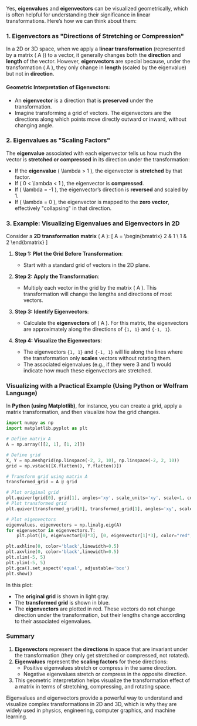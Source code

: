 Yes, **eigenvalues** and **eigenvectors** can be visualized geometrically, which is often helpful for understanding their significance in linear transformations. Here’s how we can think about them:

### 1. Eigenvectors as "Directions of Stretching or Compression"
In a 2D or 3D space, when we apply a **linear transformation** (represented by a matrix \( A \)) to a vector, it generally changes both the **direction** and **length** of the vector. However, **eigenvectors** are special because, under the transformation \( A \), they only change in **length** (scaled by the eigenvalue) but not in **direction**. 

#### Geometric Interpretation of Eigenvectors:
- An **eigenvector** is a direction that is **preserved** under the transformation.
- Imagine transforming a grid of vectors. The eigenvectors are the directions along which points move directly outward or inward, without changing angle.

### 2. Eigenvalues as "Scaling Factors"
The **eigenvalue** associated with each eigenvector tells us how much the vector is **stretched or compressed** in its direction under the transformation:
- If the **eigenvalue** \( \lambda > 1 \), the eigenvector is **stretched** by that factor.
- If \( 0 < \lambda < 1 \), the eigenvector is **compressed**.
- If \( \lambda = -1 \), the eigenvector’s direction is **reversed** and scaled by 1.
- If \( \lambda = 0 \), the eigenvector is mapped to the **zero vector**, effectively "collapsing" in that direction.

### 3. Example: Visualizing Eigenvalues and Eigenvectors in 2D
Consider a **2D transformation matrix** \( A \):
\[
A = \begin{bmatrix} 2 & 1 \\ 1 & 2 \end{bmatrix}
\]

1. **Step 1: Plot the Grid Before Transformation**:
   - Start with a standard grid of vectors in the 2D plane.

2. **Step 2: Apply the Transformation**:
   - Multiply each vector in the grid by the matrix \( A \). This transformation will change the lengths and directions of most vectors.
   
3. **Step 3: Identify Eigenvectors**:
   - Calculate the **eigenvectors** of \( A \). For this matrix, the eigenvectors are approximately along the directions of `{1, 1}` and `{-1, 1}`.

4. **Step 4: Visualize the Eigenvectors**:
   - The eigenvectors `{1, 1}` and `{-1, 1}` will lie along the lines where the transformation only **scales** vectors without rotating them.
   - The associated eigenvalues (e.g., if they were 3 and 1) would indicate how much these eigenvectors are stretched.

### Visualizing with a Practical Example (Using Python or Wolfram Language)
In **Python (using Matplotlib)**, for instance, you can create a grid, apply a matrix transformation, and then visualize how the grid changes.

```python
import numpy as np
import matplotlib.pyplot as plt

# Define matrix A
A = np.array([[2, 1], [1, 2]])

# Define grid
X, Y = np.meshgrid(np.linspace(-2, 2, 10), np.linspace(-2, 2, 10))
grid = np.vstack([X.flatten(), Y.flatten()])

# Transform grid using matrix A
transformed_grid = A @ grid

# Plot original grid
plt.quiver(grid[0], grid[1], angles='xy', scale_units='xy', scale=1, color="lightgray")
# Plot transformed grid
plt.quiver(transformed_grid[0], transformed_grid[1], angles='xy', scale_units='xy', scale=1, color="blue")

# Plot eigenvectors
eigenvalues, eigenvectors = np.linalg.eig(A)
for eigenvector in eigenvectors.T:
    plt.plot([0, eigenvector[0]*3], [0, eigenvector[1]*3], color="red", linewidth=2)

plt.axhline(0, color='black',linewidth=0.5)
plt.axvline(0, color='black',linewidth=0.5)
plt.xlim(-5, 5)
plt.ylim(-5, 5)
plt.gca().set_aspect('equal', adjustable='box')
plt.show()
```

In this plot:
- The **original grid** is shown in light gray.
- The **transformed grid** is shown in blue.
- The **eigenvectors** are plotted in red. These vectors do not change direction under the transformation, but their lengths change according to their associated eigenvalues.

### Summary
1. **Eigenvectors** represent the **directions** in space that are invariant under the transformation (they only get stretched or compressed, not rotated).
2. **Eigenvalues** represent the **scaling factors** for these directions:
   - Positive eigenvalues stretch or compress in the same direction.
   - Negative eigenvalues stretch or compress in the opposite direction.
3. This geometric interpretation helps visualize the transformation effect of a matrix in terms of stretching, compressing, and rotating space.

Eigenvalues and eigenvectors provide a powerful way to understand and visualize complex transformations in 2D and 3D, which is why they are widely used in physics, engineering, computer graphics, and machine learning.

